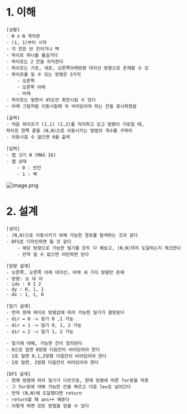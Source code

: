 # 1. 이해

```
[상황]
- N x N 격자판
- (1, 1)부터 시작
- 각 칸은 빈 칸이거나 벽
- 파이프 하나를 옮길거다
- 파이프는 2 칸을 차지한다
- 파이프는 가로, 세로, 오른쪽아래방향 대각선 방향으로 존재할 수 있
- 파이프를 밀 수 있는 방향은 3가지
	- 오른쪽
	- 오른쪽 아래
	- 아래
- 파이프는 밀면서 45도만 회전시킬 수 있다
- 아래 그림처럼 이동시킬때 꼭 비어있어야 하는 칸을 표시하였음

[출력]
- 처음 파이프가 (1,1) (1,2)를 차지하고 있고 방향이 가로일 때, 
파이프 한쪽 끝을 (N,N)으로 이동시키는 방법의 개수를 구하라
- 이동시킬 수 없으면 0을 출력

[입력]
- 맵 크기 N (MAX 16)
- 맵 상태
	- 0 : 빈칸
	- 1 : 벽
```

![image.png](https://prod-files-secure.s3.us-west-2.amazonaws.com/f0d09fab-f760-445a-969a-74459f3b88cd/19873132-5b53-4704-87a6-a2362cb29100/image.png)

# 2. 설계

```
[생각]
- (N,N)으로 이동시키기 위해 가능한 경로를 탐색하는 것과 같다
- DFS로 디자인하면 될 것 같다
	- 해당 방향으로 가능한 밀기를 모두 다 해보고, (N,N)까지 도달하는지 체크한다
	- 만약 밀 수 없으면 리턴하면 된다
	
[방향 설계]
- 오른쪽, 오른쪽 아래 대각선, 아래 세 가지 방향만 존재
- 방향: 오 대 아
- idx : 0 1 2
- dy : 0, 1, 1
- dx : 1, 1, 0

[밀기 설계]
- 먼저 현재 파이프 방향값에 따라 가능한 밀기가 결정된다
- dir = 0 -> 밀기 0 ,1 가능
- dir = 1 -> 밀기 0, 1, 2 가능
- dir = 2 -> 밀기 1, 2 가능

- 밀기에 대해, 가능한 칸이 정의된다
- 0으로 밀면 0방향 다음칸이 비어있어야 한다
- 1로 밀면 0,1,2방향 다음칸이 비어있어야 한다
- 2로 밀면, 2방향 다음칸이 비어있어야 한다

[DFS 설계]
- 현재 방향에 따라 밀기가 다르므로, 현재 방향에 따른 for문을 적용
- 그 for문에 대해 가능한 칸을 짜르고 다음 lev로 넘어간다
- 만약 (N,N)에 도달했다면 return
- return할 때 ans++ 해준다
- 이렇게 하면 모든 방법을 얻을 수 있다
```